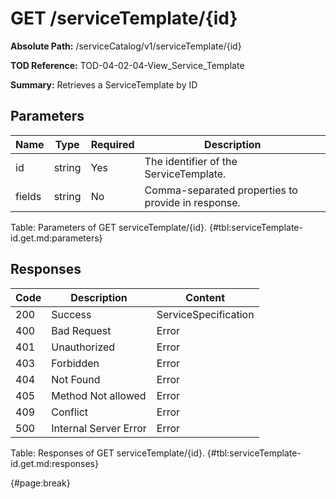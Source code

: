 <!--
    ATTENTION: This file was generated via gradle!
               Do NOT manually edit this file! Any such changes will be overwritten!
-->

# GET /serviceTemplate/{id}

**Absolute Path:** /serviceCatalog/v1/serviceTemplate/{id}

**TOD Reference:** TOD-04-02-04-View_Service_Template

**Summary:** Retrieves a ServiceTemplate by ID

## Parameters

| Name | Type | Required | Description |
| ------ | ------ | --- | ------------ |
| id | string | Yes | The identifier of the ServiceTemplate. |
| fields | string | No | Comma-separated properties to provide in response. |

Table: Parameters of GET serviceTemplate/{id}. {#tbl:serviceTemplate-id.get.md:parameters}

## Responses

| Code | Description | Content |
|------|-------------|---------|
| 200 | Success | ServiceSpecification |
| 400 | Bad Request | Error |
| 401 | Unauthorized | Error |
| 403 | Forbidden | Error |
| 404 | Not Found | Error |
| 405 | Method Not allowed | Error |
| 409 | Conflict | Error |
| 500 | Internal Server Error | Error |

Table: Responses of GET serviceTemplate/{id}. {#tbl:serviceTemplate-id.get.md:responses}

{#page:break}
